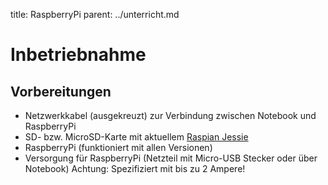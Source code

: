 title: RaspberryPi
parent: ../unterricht.md

# Inbetriebnahme
## Vorbereitungen

* Netzwerkkabel (ausgekreuzt) zur Verbindung zwischen Notebook und RaspberryPi
* SD- bzw. MicroSD-Karte mit aktuellem [Raspian Jessie](https://www.raspberrypi.com/software/)
* RaspberryPi (funktioniert mit allen Versionen)
* Versorgung für RaspberryPi (Netzteil mit Micro-USB Stecker oder über Notebook) Achtung: Spezifiziert mit bis zu 2 Ampere!
